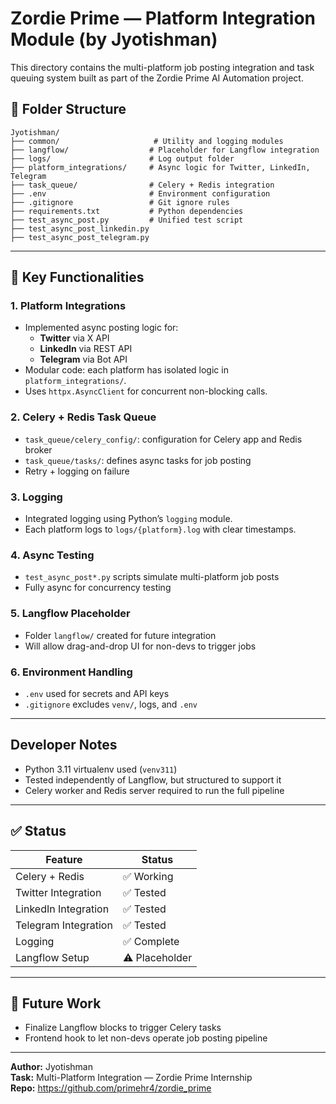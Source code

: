 
# Zordie Prime — Platform Integration Module (by Jyotishman)

This directory contains the multi-platform job posting integration and task queuing system built as part of the Zordie Prime AI Automation project.

## 📁 Folder Structure

```
Jyotishman/
├── common/                     # Utility and logging modules
├── langflow/                  # Placeholder for Langflow integration
├── logs/                      # Log output folder
├── platform_integrations/     # Async logic for Twitter, LinkedIn, Telegram
├── task_queue/                # Celery + Redis integration
├── .env                       # Environment configuration
├── .gitignore                 # Git ignore rules
├── requirements.txt           # Python dependencies
├── test_async_post.py         # Unified test script
├── test_async_post_linkedin.py
├── test_async_post_telegram.py
```

---

## 🔧 Key Functionalities

### 1. Platform Integrations
- Implemented async posting logic for:
  - **Twitter** via X API
  - **LinkedIn** via REST API
  - **Telegram** via Bot API
- Modular code: each platform has isolated logic in `platform_integrations/`.
- Uses `httpx.AsyncClient` for concurrent non-blocking calls.

### 2. Celery + Redis Task Queue
- `task_queue/celery_config/`: configuration for Celery app and Redis broker
- `task_queue/tasks/`: defines async tasks for job posting
- Retry + logging on failure

### 3. Logging
- Integrated logging using Python’s `logging` module.
- Each platform logs to `logs/{platform}.log` with clear timestamps.

### 4. Async Testing
- `test_async_post*.py` scripts simulate multi-platform job posts
- Fully async for concurrency testing

### 5. Langflow Placeholder
- Folder `langflow/` created for future integration
- Will allow drag-and-drop UI for non-devs to trigger jobs

### 6. Environment Handling
- `.env` used for secrets and API keys
- `.gitignore` excludes `venv/`, logs, and `.env`

---

##  Developer Notes

- Python 3.11 virtualenv used (`venv311`)
- Tested independently of Langflow, but structured to support it
- Celery worker and Redis server required to run the full pipeline

---

## ✅ Status

| Feature               | Status     |
|----------------------|------------|
| Celery + Redis       | ✅ Working |
| Twitter Integration  | ✅ Tested  |
| LinkedIn Integration | ✅ Tested  |
| Telegram Integration | ✅ Tested  |
| Logging              | ✅ Complete|
| Langflow Setup       | ⚠️ Placeholder |

---

## 🔄 Future Work
- Finalize Langflow blocks to trigger Celery tasks
- Frontend hook to let non-devs operate job posting pipeline

---

**Author:** Jyotishman  
**Task:** Multi-Platform Integration — Zordie Prime Internship  
**Repo:** https://github.com/primehr4/zordie_prime
